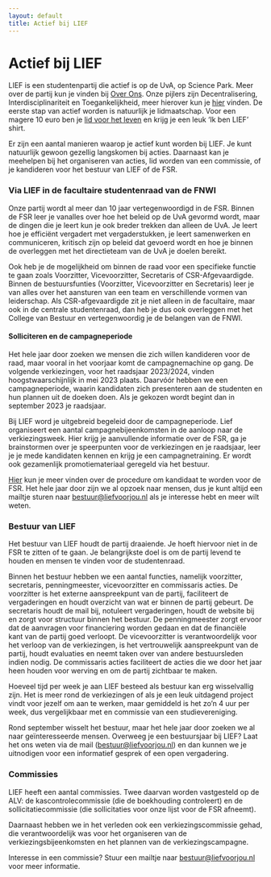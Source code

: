 ```yaml
---
layout: default
title: Actief bij LIEF
---
```


# Actief bij LIEF

LIEF is een studentenpartij die actief is op de UvA, op Science Park. Meer over de partij kun je vinden bij [Over Ons](/over-ons). Onze pijlers zijn Decentralisering, Interdisciplinariteit en Toegankelijkheid, meer hierover kun je [hier][pijlers] vinden. De eerste stap van actief worden is natuurlijk je lidmaatschap. Voor een magere 10 euro ben je [lid voor het leven][lid-worden] en krijg je een leuk ‘Ik ben LIEF’ shirt.

Er zijn een aantal manieren waarop je actief kunt worden bij LIEF. Je kunt natuurlijk gewoon gezellig langskomen bij acties. Daarnaast kan je meehelpen bij het organiseren van acties, lid worden van een commissie, of je kandideren voor het bestuur van LIEF of de FSR.

### Via LIEF in de facultaire studentenraad van de FNWI
Onze partij wordt al meer dan 10 jaar vertegenwoordigd in de FSR. Binnen de FSR leer je vanalles over hoe het beleid op de UvA gevormd wordt, maar de dingen die je leert kun je ook breder trekken dan alleen de UvA. Je leert hoe je efficiënt vergadert met vergaderstukken, je leert samenwerken en communiceren, kritisch zijn op beleid dat gevoerd wordt en hoe je binnen de overleggen met het directieteam van de UvA je doelen bereikt.

Ook heb je de mogelijkheid om binnen de raad voor een specifieke functie te gaan zoals Voorzitter, Vicevoorzitter, Secretaris of CSR-Afgevaardigde. Binnen de bestuursfunties (Voorzitter, Vicevoorzitter en Secretaris) leer je van alles over het aansturen van een team en verschillende vormen van leiderschap. Als CSR-afgevaardigde zit je niet alleen in de facultaire, maar ook in de centrale studentenraad, dan heb je dus ook overleggen met het College van Bestuur en vertegenwoordig je de belangen van de FNWI.

#### Solliciteren en de campagneperiode

Het hele jaar door zoeken we mensen die zich willen kandideren voor de raad, maar vooral in het voorjaar komt de campagnemachine op gang. De volgende verkiezingen, voor het raadsjaar 2023/2024, vinden hoogstwaarschijnlijk in mei 2023 plaats. Daarvóór hebben we een campagneperiode, waarin kandidaten zich presenteren aan de studenten en hun plannen uit de doeken doen. Als je gekozen wordt begint dan in september 2023 je raadsjaar.

Bij LIEF word je uitgebreid begeleid door de campagneperiode. Lief organiseert een aantal campagnebijeenkomsten in de aanloop naar de verkiezingsweek. Hier krijg je aanvullende informatie over de FSR, ga je brainstormen over je speerpunten voor de verkiezingen en je raadsjaar, leer je je mede kandidaten kennen en krijg je een campagnetraining. Er wordt ook gezamenlijk promotiemateriaal geregeld via het bestuur.

[Hier][in-de-raad] kun je meer vinden over de procedure om kandidaat te worden voor de FSR. Het hele jaar door zijn we al opzoek naar mensen, dus je kunt altijd een mailtje sturen naar <bestuur@liefvoorjou.nl> als je interesse hebt en meer wilt weten.

### Bestuur van LIEF
Het bestuur van LIEF houdt de partij draaiende. Je hoeft hiervoor niet in de FSR te zitten of te gaan. Je belangrijkste doel is om de partij levend te houden en mensen te vinden voor de studentenraad.

Binnen het bestuur hebben we een aantal functies, namelijk voorzitter, secretaris, penningmeester, vicevoorzitter en commissaris acties. De voorzitter is het externe aanspreekpunt van de partij, faciliteert de vergaderingen en houdt overzicht van wat er binnen de partij gebeurt. De secretaris houdt de mail bij, notuleert vergaderingen, houdt de website bij en zorgt voor structuur binnen het bestuur. De penningmeester zorgt ervoor dat de aanvragen voor financiering worden gedaan en dat de financiële kant van de partij goed verloopt. De vicevoorzitter is verantwoordelijk voor het verloop van de verkiezingen, is het vertrouwelijk aanspreekpunt van de partij, houdt evaluaties en neemt taken over van andere bestuursleden indien nodig. De commissaris acties faciliteert de acties die we door het jaar heen houden voor werving en om de partij zichtbaar te maken.

Hoeveel tijd per week je aan LIEF besteed als bestuur kan erg wisselvallig zijn. Het is meer rond de verkiezingen of als je een leuk uitdagend project vindt voor jezelf om aan te werken, maar gemiddeld is het zo’n 4 uur per week, dus vergelijkbaar met en commissie van een studievereniging.

Rond september wisselt het bestuur, maar het hele jaar door zoeken we al naar geïnteresseerde mensen. Overweeg je een bestuursjaar bij LIEF? Laat het ons weten via de mail (<bestuur@liefvoorjou.nl>) en dan kunnen we je uitnodigen voor een informatief gesprek of een open vergadering.

### Commissies
LIEF heeft een aantal commissies. Twee daarvan worden vastgesteld op de ALV: de kascontrolecommissie (die de boekhouding controleert) en de sollicitatiecommissie (die sollicitaties voor onze lijst voor de FSR afneemt).

Daarnaast hebben we in het verleden ook een verkiezingscommissie gehad, die verantwoordelijk was voor het organiseren van de verkiezingsbijeenkomsten en het plannen van de verkiezingscampagne.

Interesse in een commissie? Stuur een mailtje naar <bestuur@liefvoorjou.nl> voor meer informatie.

[in-de-raad]: /over-ons/in-de-raad
[pijlers]: /over-ons/pijlers
[lid-worden]: /lid-worden
